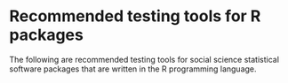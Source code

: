# Recommended testing tools for R packages

The following are recommended testing tools for social science statistical software packages that are written in the R programming language. 
